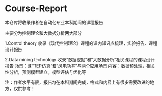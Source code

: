 # Course-Report

本仓库将收录作者在自动化专业本科期间的课程报告

主要分为控制理论和大数据分析两大部分

1.Control theory
收录《现代控制理论》课程的课内知识点梳理，实验报告，课程设计报告

2.Data mining technology
收录“数据挖掘”和“大数据分析”相关课程的课程设计报告
场景：含“TEP仿真”和“风电功率”与两个应用场景
内容：数据预处理，相关性分析，预测模型建立，模型评估与优化等

注：作者水平有限，报告均在本科期间完成，格式和内容上有很多需要改进的地方，仅供参考！
